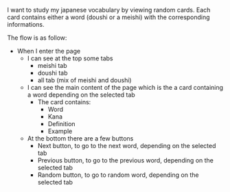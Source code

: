 I want to study my japanese vocabulary by viewing random cards.
Each card contains either a word (doushi or a meishi) with the corresponding informations.

The flow is as follow:
- When I enter the page
  - I can see at the top some tabs
    - meishi tab
    - doushi tab
    - all tab (mix of meishi and doushi)
  - I can see the main content of the page which is the a card containing a word depending on the selected tab
    - The card contains:
      - Word
      - Kana
      - Definition
      - Example
  - At the bottom there are a few buttons
    - Next button, to go to the next word, depending on the selected tab
    - Previous button, to go to the previous word, depending on the selected tab
    - Random button, to go to random word, depending on the selected tab
